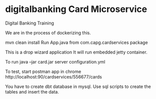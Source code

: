 # digitalbanking Card Microservice
Digital Banking Training

We are in the process of dockerizing this.

mvn clean install
Run App.java from com.capg.cardservices package

This is a drop wizard application
It will run embedded jetty container.

To run
java –jar card.jar server configuration.yml

To test, start postman app in chrome
http://localhost:90/cardservices/556677/cards

You have to create dbt database in mysql.
Use sql scripts to create the tables and insert the data.

